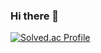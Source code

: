 ### Hi there 👋



[![Solved.ac Profile](http://mazassumnida.wtf/api/v2/generate_badge?boj=sonhy02)](https://solved.ac/sonhy02/)
